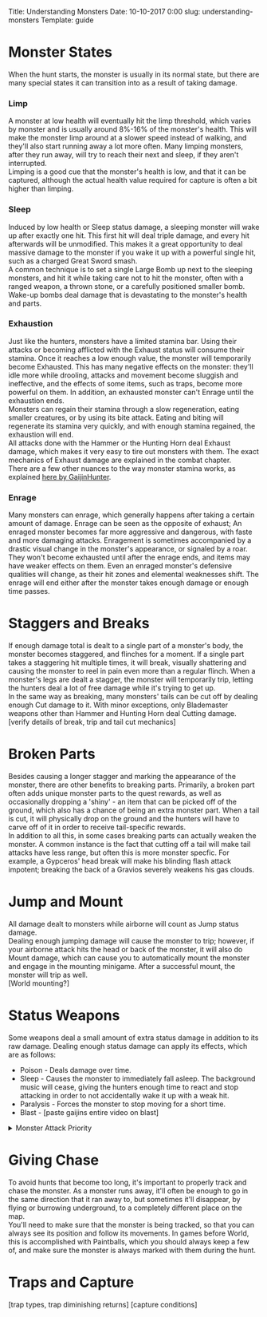 Title: Understanding Monsters
Date: 10-10-2017 0:00
slug: understanding-monsters
Template: guide

# Monster States
When the hunt starts, the monster is usually in its normal state, but there are many special states it can transition into as a result of taking damage.
### Limp
A monster at low health will eventually hit the limp threshold, which varies by monster and is usually around 8%-16% of the monster's health. This will make the monster limp around at a slower speed instead of walking, and they'll also start running away a lot more often. Many limping monsters, after they run away, will try to reach their next and sleep, if they aren't interrupted.  
Limping is a good cue that the monster's health is low, and that it can be captured, although the actual health value required for capture is often a bit higher than limping.
### Sleep
Induced by low health or Sleep status damage, a sleeping monster will wake up after exactly one hit. This first hit will deal triple damage, and every hit afterwards will be unmodified. This makes it a great opportunity to deal massive damage to the monster if you wake it up with a powerful single hit, such as a charged Great Sword smash.  
A common technique is to set a single Large Bomb up next to the sleeping monsters, and hit it while taking care not to hit the monster, often with a ranged weapon, a thrown stone, or a carefully positioned smaller bomb. Wake-up bombs deal damage that is devastating to the monster's health and parts.
### Exhaustion
Just like the hunters, monsters have a limited stamina bar. Using their attacks or becoming afflicted with the Exhaust status will consume their stamina. Once it reaches a low enough value, the monster will temporarily become Exhausted. This has many negative effects on the monster: they'll idle more while drooling, attacks and movement become sluggish and ineffective, and the effects of some items, such as traps, become more powerful on them. In addition, an exhausted monster can't Enrage until the exhaustion ends.  
Monsters can regain their stamina through a slow regeneration, eating smaller creatures, or by using its bite attack. Eating and biting will regenerate its stamina very quickly, and with enough stamina regained, the exhaustion will end.  
All attacks done with the Hammer or the Hunting Horn deal Exhaust damage, which makes it very easy to tire out monsters with them. The exact mechanics of Exhaust damage are explained in the combat chapter.  
There are a few other nuances to the way monster stamina works, as explained [here by GaijinHunter](https://www.youtube.com/watch?v=AfdeaJN_PwA).
### Enrage
Many monsters can enrage, which generally happens after taking a certain amount of damage. Enrage can be seen as the opposite of exhaust; An enraged monster becomes far more aggressive and dangerous, with faste and more damaging attacks. Enragement is sometimes accompanied by a drastic visual change in the monster's appearance, or signaled by a roar. They won't become exhausted until after the enrage ends, and items may have weaker effects on them. Even an enraged monster's defensive qualities will change, as their hit zones and elemental weaknesses shift. The enrage will end either after the monster takes enough damage or enough time passes.

# Staggers and Breaks
If enough damage total is dealt to a single part of a monster's body, the monster becomes staggered, and flinches for a moment. If a single part takes a staggering hit multiple times, it will break, visually shattering and causing the monster to reel in pain even more than a regular flinch. When a monster's legs are dealt a stagger, the monster will temporarily trip, letting the hunters deal a lot of free damage while it's trying to get up.  
In the same way as breaking, many monsters' tails can be cut off by dealing enough Cut damage to it. With minor exceptions, only Blademaster weapons other than Hammer and Hunting Horn deal Cutting damage.  
[verify details of break, trip and tail cut mechanics]

# Broken Parts
Besides causing a longer stagger and marking the appearance of the monster, there are other benefits to breaking parts. Primarily, a broken part often adds unique monster parts to the quest rewards, as well as occasionally dropping a 'shiny' - an item that can be picked off of the ground, which also has a chance of being an extra monster part. When a tail is cut, it will physically drop on the ground and the hunters will have to carve off of it in order to receive tail-specific rewards.  
In addition to all this, in some cases breaking parts can actually weaken the monster. A common instance is the fact that cutting off a tail will make tail attacks have less range, but often this is more monster specfic. For example, a Gypceros' head break will make his blinding flash attack impotent; breaking the back of a Gravios severely weakens his gas clouds.  

# Jump and Mount
All damage dealt to monsters while airborne will count as Jump status damage.  
Dealing enough jumping damage will cause the monster to trip; however, if your airborne attack hits the head or back of the monster, it will also do Mount damage, which can cause you to automatically mount the monster and engage in the mounting minigame. After a successful mount, the monster will trip as well.  
[World mounting?]

# Status Weapons
Some weapons deal a small amount of extra status damage in addition to its raw damage. Dealing enough status damage can apply its effects, which are as follows:

  * Poison - Deals damage over time.
  * Sleep - Causes the monster to immediately fall asleep. The background music will cease, giving the hunters enough time to react and stop attacking in order to not accidentally wake it up with a weak hit.
  * Paralysis - Forces the monster to stop moving for a short time.
  * Blast - [paste gaijins entire video on blast]

<details>
<summary>
Monster Attack Priority
</summary>
[doothonk, gunner, items, damage]
[research this shit]
</details>

# Giving Chase
To avoid hunts that become too long, it's important to properly track and chase the monster. As a monster runs away, it'll often be enough to go in the same direction that it ran away to, but sometimes it'll disappear, by flying or burrowing underground, to a completely different place on the map.  
You'll need to make sure that the monster is being tracked, so that you can always see its position and follow its movements. In games before World, this is accomplished with Paintballs, which you should always keep a few of, and make sure the monster is always marked with them during the hunt.

# Traps and Capture
[trap types, trap diminishing returns]
[capture conditions]

